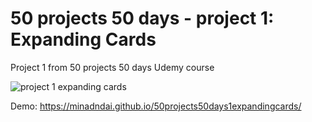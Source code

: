 # 50 projects 50 days - project 1: Expanding Cards
Project 1 from 50 projects 50 days Udemy course

![project 1 expanding cards](https://user-images.githubusercontent.com/65378477/103493353-d7e9b780-4e84-11eb-9431-30c1753e3632.jpg)


Demo: https://minadndai.github.io/50projects50days1expandingcards/
